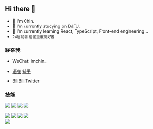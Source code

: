 ## Hi there 👋
- 🧊 I'm Chin.
- 🏫 I’m currently studying on BJFU.
- 🏃 I’m currently learning React, TypeScript, Front-end engineering... 
- `24届前端` `语雀重度爱好者`

### 联系我

- WeChat: imchin_

- [语雀](https://www.yuque.com/whale2002)    [知乎](https://www.zhihu.com/people/whale2002)    

- [BiliBili](https://space.bilibili.com/401694598) [Twitter](https://twitter.com/HowieChin2)

### 技能
<div>
  <img src="https://img.shields.io/badge/-JavaScript-f6da1c?style=flat&logo=javascript&logoColor=white" />
  <img src="https://img.shields.io/badge/-TypeScript-%23282C34?style=flat-square&logo=typescript&logoColor=007bcd" />
  <img src="https://img.shields.io/badge/-React-00b4ce?style=flat&logo=react&logoColor=white" />
  <img src="https://img.shields.io/badge/-Vue-46b882?style=flat&logo=vue.js&logoColor=white" />
</div>
<p></p>
<div>
  <img src="https://img.shields.io/badge/-Node.js-3C873A?style=flat&logo=Node.js&logoColor=white" />
  <img src="https://img.shields.io/badge/-Webpack-%232C3A42?style=flat-square&logo=webpack" />
  <img src="https://img.shields.io/badge/-Vite-81A3F9?style=flat-square&logo=vite&logoColor=white" />
  <img src="https://img.shields.io/badge/-Git-ee462c?style=flat&logo=git&logoColor=white" />
</div>

<img src="https://github-readme-stats.vercel.app/api/top-langs/?username=anuraghazra&layout=compact" />
